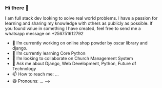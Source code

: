 ### Hi there 👋

I am full stack dev looking to solve real world problems. I have a passion for learning and sharing my knowledge with others as publicly as possible. If you found value in something I have created, feel free to send me a whatsapp message on +256751612792

- 🔭 I’m currently working on online shop powder by oscar library and django.
- 🌱 I’m currently learning Core Python
- 👯 I’m looking to collaborate on Church Management System
- 💬 Ask me about Django, Web Development, Python, Future of Technology
- 📫 How to reach me: ...
- 😄 Pronouns: ...
-->
